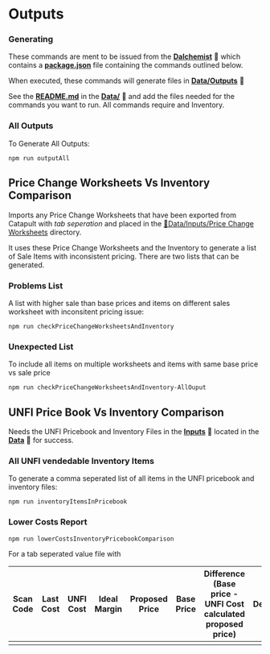 # Outputs

### Generating
These commands are ment to be issued from the  [**Dalchemist**](../) 📁 which contains a [**package.json**](../package.json) file containing the commands outlined below.

When executed, these commands will generate files in [**Data/Outputs**](../Data/Outputs/) 📁

See the [**README.md**](../Data/README.md) in the [**Data/**](../Data/) 📁 and add the files needed for the commands you want to run. All commands require and Inventory.

### All Outputs
To Generate All Outputs:  

`npm run outputAll`

## Price Change Worksheets Vs Inventory Comparison
Imports any Price Change Worksheets that have been exported from Catapult with *tab seperation* and placed in the [📁Data/Inputs/Price Change Worksheets](../Data/Inputs/Price%20Change%20Worksheets/) directory. 

It uses these Price Change Worksheets and the Inventory to generate a list of Sale Items with inconsistent pricing. There are two lists that can be generated.


### Problems List
A list with higher sale than base prices and items on different sales worksheet with inconsitent pricing issue:  

`npm run checkPriceChangeWorksheetsAndInventory`

### Unexpected List

To include all items on multiple worksheets and items with same base price vs sale price

`npm run checkPriceChangeWorksheetsAndInventory-AllOuput`

## UNFI Price Book Vs Inventory Comparison
Needs the UNFI Pricebook and Inventory Files in the  [**Inputs**](../Data/Inputs/) 📁 located in the [**Data**](../Data/) 📁 for success.

### All UNFI vendedable Inventory Items

To generate a comma seperated list of all items in the UNFI pricebook and inventory files:

`npm run inventoryItemsInPricebook`



### Lower Costs Report

`npm run lowerCostsInventoryPricebookComparison`

For a tab seperated value file with 



| Scan Code | Last Cost | UNFI Cost | Ideal Margin | Proposed Price | Base Price | Difference (Base price - UNFI Cost calculated proposed price) | Description |
|-----------|-----------|-----------|--------------|----------------|------------|---------------------------------------------------------------|-------------|
|           |           |           |              |                |            |                                                               |             |



